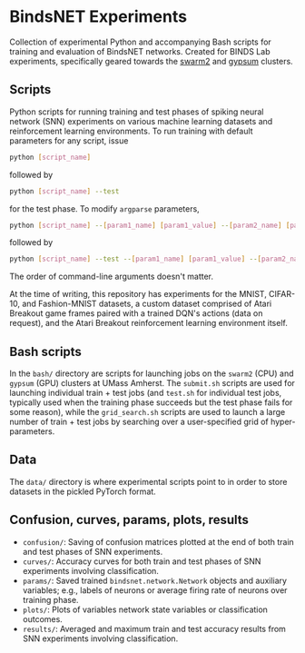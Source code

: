 # BindsNET Experiments

Collection of experimental Python and accompanying Bash scripts for training and evaluation of BindsNET networks.
Created for BINDS Lab experiments, specifically geared towards the
[swarm2](https://people.cs.umass.edu/~swarm/index.php?n=Main.NewSwarmDoc) and
[gypsum](http://maxwell.cs.umass.edu/gypsum/index.php?n=Main.UserDoc) clusters.

## Scripts

Python scripts for running training and test phases of spiking neural network (SNN) experiments on various machine
learning datasets and reinforcement learning environments. To run training with default parameters for any script, issue

```bash
python [script_name]
```

followed by

```bash
python [script_name] --test
```

for the test phase. To modify `argparse` parameters,

```bash
python [script_name] --[param1_name] [param1_value] --[param2_name] [param2_value] ...
```

followed by

```bash
python [script_name] --test --[param1_name] [param1_value] --[param2_name] [param2_value] ...
```

The order of command-line arguments doesn't matter.

At the time of writing, this repository has experiments for the MNIST, CIFAR-10, and Fashion-MNIST datasets, a custom
dataset comprised of Atari Breakout game frames paired with a trained DQN's actions (data on request), and the Atari
Breakout reinforcement learning environment itself.

## Bash scripts

In the `bash/` directory are scripts for launching jobs on the `swarm2` (CPU) and `gypsum` (GPU) clusters at UMass
Amherst. The `submit.sh` scripts are used for launching individual train + test jobs (and `test.sh` for individual test
jobs, typically used when the training phase succeeds but the test phase fails for some reason), while the
`grid_search.sh` scripts are used to launch a large number of train + test jobs by searching over a user-specified
grid of hyper-parameters.

## Data

The `data/` directory is where experimental scripts point to in order to store datasets in the pickled PyTorch format.

## Confusion, curves, params, plots, results

- `confusion/`: Saving of confusion matrices plotted at the end of both train and test phases of SNN experiments.
- `curves/`: Accuracy curves for both train and test phases of SNN experiments involving classification.
- `params/`: Saved trained `bindsnet.network.Network` objects and auxiliary variables; e.g., labels of neurons or
average firing rate of neurons over training phase.
- `plots/`: Plots of variables network state variables or classification outcomes.
- `results/`: Averaged and maximum train and test accuracy results from SNN experiments involving classification.